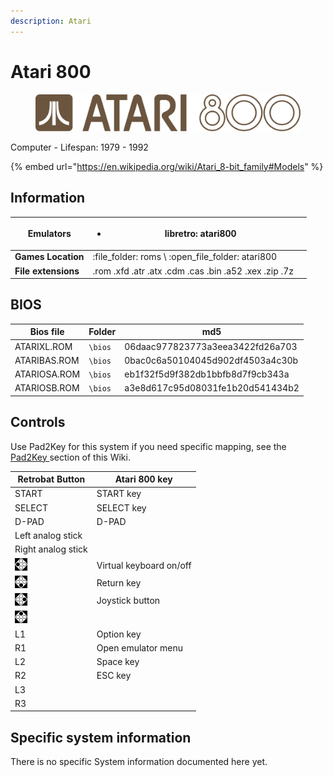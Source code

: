 ```yaml
---
description: Atari
---
```


# Atari 800

<figure><img src="https://raw.githubusercontent.com/fabricecaruso/es-theme-carbon/52ff37c9e265587d006945a2ba695b5a962b3a3d/art/logos/atari800.svg" alt=""><figcaption></figcaption></figure>

Computer - Lifespan: 1979 - 1992

{% embed url="https://en.wikipedia.org/wiki/Atari_8-bit_family#Models" %}

## Information

| **Emulators**       | <ul><li>libretro: atari800</li></ul>                  |   |
| ------------------- | ----------------------------------------------------- | - |
| **Games Location**  | :file\_folder: roms \ :open\_file\_folder: atari800   |   |
| **File extensions** | .rom .xfd .atr .atx .cdm .cas .bin .a52 .xex .zip .7z |   |

## BIOS

| Bios file    | Folder  | md5                              |
| ------------ | ------- | -------------------------------- |
| ATARIXL.ROM  | `\bios` | 06daac977823773a3eea3422fd26a703 |
| ATARIBAS.ROM | `\bios` | 0bac0c6a50104045d902df4503a4c30b |
| ATARIOSA.ROM | `\bios` | eb1f32f5d9f382db1bbfb8d7f9cb343a |
| ATARIOSB.ROM | `\bios` | a3e8d617c95d08031fe1b20d541434b2 |

## Controls

Use Pad2Key for this system if you need specific mapping, see the [Pad2Key ](../../controllers/pad2key.md)section of this Wiki.

| Retrobat Button                                    | Atari 800 key           |
| -------------------------------------------------- | ----------------------- |
| START                                              | START key               |
| SELECT                                             | SELECT key              |
| D-PAD                                              | D-PAD                   |
| Left analog stick                                  |                         |
| Right analog stick                                 |                         |
| ![](<../../.gitbook/assets/image (2) (1) (1).png>) | Virtual keyboard on/off |
| ![](<../../.gitbook/assets/image (1) (2) (1).png>) | Return key              |
| ![](<../../.gitbook/assets/image (4) (1).png>)     | Joystick button         |
| ![](<../../.gitbook/assets/image (3) (1) (2).png>) |                         |
| L1                                                 | Option key              |
| R1                                                 | Open emulator menu      |
| L2                                                 | Space key               |
| R2                                                 | ESC key                 |
| L3                                                 |                         |
| R3                                                 |                         |

## Specific system information

There is no specific System information documented here yet.
